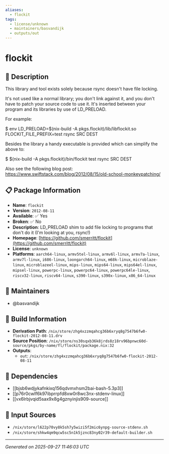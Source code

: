 ```yaml
---
aliases:
  - flockit
tags:
  - license/unknown
  - maintainers/basvandijk
  - outputs/out
---
```


# flockit

## 📝 Description

This library and tool exists solely because rsync doesn't have file locking.

It's not used like a normal library; you don't link against it, and you
don't have to patch your source code to use it. It's inserted between your
program and its libraries by use of LD_PRELOAD.

For example:

  $ env LD_PRELOAD=$(nix-build -A pkgs.flockit)/lib/libflockit.so FLOCKIT_FILE_PREFIX=test rsync SRC DEST

Besides the library a handy executable is provided which can simplify the above to:

  $ $(nix-build -A pkgs.flockit)/bin/flockit test rsync SRC DEST

Also see the following blog post:
https://www.swiftstack.com/blog/2012/08/15/old-school-monkeypatching/


## 📋 Package Information

- **Name**: `flockit`
- **Version**: `2012-08-11`
- **Available**: ✅ Yes
- **Broken**: ✅ No
- **Description**: LD_PRELOAD shim to add file locking to programs that don't do it (I'm looking at you, rsync!)
- **Homepage**: [https://github.com/smerritt/flockit](https://github.com/smerritt/flockit)
- **License**: `unknown`
- **Platforms**: `aarch64-linux`, `armv5tel-linux`, `armv6l-linux`, `armv7a-linux`, `armv7l-linux`, `i686-linux`, `loongarch64-linux`, `m68k-linux`, `microblaze-linux`, `microblazeel-linux`, `mips-linux`, `mips64-linux`, `mips64el-linux`, `mipsel-linux`, `powerpc-linux`, `powerpc64-linux`, `powerpc64le-linux`, `riscv32-linux`, `riscv64-linux`, `s390-linux`, `s390x-linux`, `x86_64-linux`
## 👥 Maintainers

- @basvandijk


## 🔧 Build Information

- **Derivation Path**: `/nix/store/zhg4xzzmqahcg36b6xryq8g7547b6fw0-flockit-2012-08-11.drv`
- **Source Position**: `/nix/store/ns30sqxb36k8jrds8z18rv96bpnwc60d-source/pkgs/by-name/fl/flockit/package.nix:32`
- **Outputs**:
  - `out`:  `/nix/store/zhg4xzzmqahcg36b6xryq8g7547b6fw0-flockit-2012-08-11`

## 🔗 Dependencies

- [[bjsb6wdjykafnkixq156qdvmxhsm2bai-bash-5.3p3]]
- [[p76r0cwlf6k97ibprrpfd8xw0r8wc3nx-stdenv-linux]]
- [[vx6lrbjvqid5sax9x8g4gznyinjis909-source]]

## 📁 Input Sources

- `/nix/store/l622p70vy8k5sh7y5wizi5f2mic6ynpg-source-stdenv.sh`
- `/nix/store/shkw4qm9qcw5sc5n1k5jznc83ny02r39-default-builder.sh`

---
*Generated on 2025-09-27 11:46:03 UTC*
